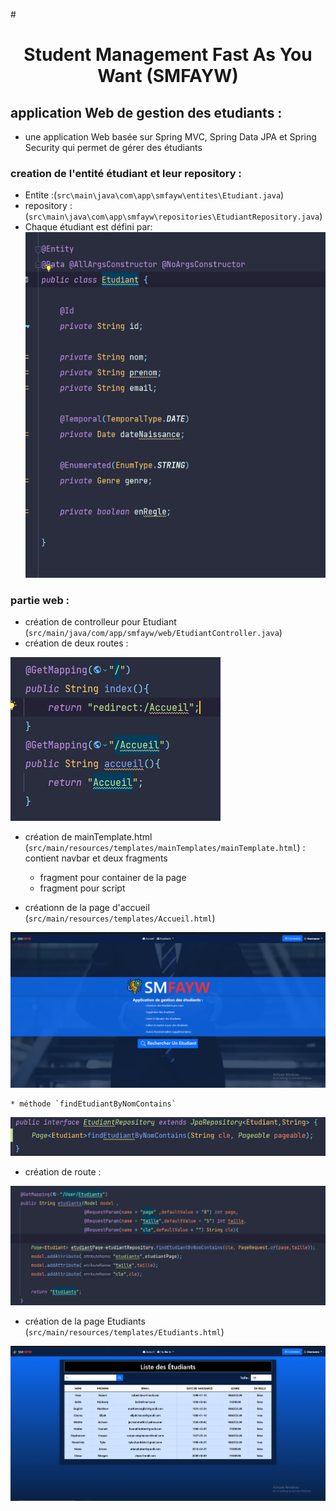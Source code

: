 #<h1 align="center">Student Management Fast As You Want (SMFAYW)</u>

## application Web de gestion des etudiants :
   * une application Web basée sur Spring MVC, Spring Data JPA et Spring Security qui permet de gérer des étudiants


###   creation de l'entité étudiant et leur repository :
   * Entite :(`src\main\java\com\app\smfayw\entites\Etudiant.java`)
   * repository : (`src\main\java\com\app\smfayw\repositories\EtudiantRepository.java`)
   * Chaque étudiant est défini par:
   ![entite etudiant](rapportImg/img1.png)



### partie web :
   * création de controlleur pour Etudiant (`src/main/java/com/app/smfayw/web/EtudiantController.java`)
   * création de deux routes :
   
   ![routes](rapportImg/img2.png)

   * création de mainTemplate.html (`src/main/resources/templates/mainTemplates/mainTemplate.html`) : contient navbar et deux fragments
     * fragment pour container de la page
     * fragment pour script
     
   * créationn de la page d'accueil (`src/main/resources/templates/Accueil.html`)
   
   ![page d'accueil](rapportImg/img3.png)
   
    * méthode `findEtudiantByNomContains`
   
   ![méthod](rapportImg/img4.png)

   * création de route :
   
   ![routes](rapportImg/img5.png)

   * création de la page Etudiants (`src/main/resources/templates/Etudiants.html`)

   ![page etudiants](rapportImg/img6.png)


